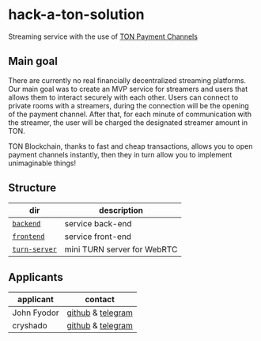 # hack-a-ton-solution

Streaming service with the use of [TON Payment Channels](https://github.com/ton-blockchain/payment-channels) 

## Main goal

There are currently no real financially decentralized streaming platforms. Our main goal was to create an MVP service for streamers and users that allows them to interact securely with each other. Users can connect to private rooms with a streamers, during the connection will be the opening of the payment channel. After that, for each minute of communication with the streamer, the user will be charged the designated streamer amount in TON. 

TON Blockchain, thanks to fast and cheap transactions, allows you to open payment channels instantly, then they in turn allow you to implement unimaginable things!

## Structure

| dir                               | description                   | 
| --------------------------------- | ----------------------------- |
| [`backend`](/backend/)            |  service back-end             |
| [`frontend`](/frontend/)          |  service front-end            |
| [`turn-server`](/turn-server/)    |  mini TURN server for WebRTC  |
    

## Applicants

| applicant     | contact                                                                               | 
| ------------- | ------------------------------------------------------------------------------------- |
| John Fyodor   |  [github](https://github.com/tjifyodor) & [telegram](https://t.me/ohwhoopsiedaisy)    |
| cryshado      |  [github](https://github.com/cryshado) & [telegram](https://t.me/cryshado)            |
